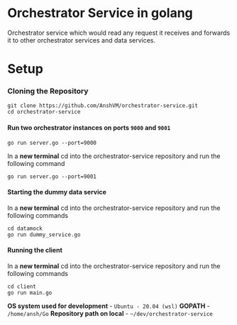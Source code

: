 # Orchestrator Service in golang
Orchestrator service which would read any request it receives and forwards it to other orchestrator services and data services.

# Setup
### Cloning the Repository
    git clone https://github.com/AnshVM/orchestrator-service.git
    cd orchestrator-service

#### Run two orchestrator instances on ports `9000` and `9001`

    go run server.go --port=9000
    
In a **new terminal** cd into the orchestrator-service repository and run the following command

    go run server.go --port=9001
#### Starting the dummy data service
In a **new terminal** cd into the orchestrator-service repository and run the following commands

    cd datamock
    go run dummy_service.go
 
#### Running the client
In a **new terminal** cd into the orchestrator-service repository and run the following commands

    cd client
    go run main.go
    
 **OS system used for development**  - `Ubuntu - 20.04 (wsl)`
 **GOPATH** - `/home/ansh/Go`
 **Repository path on local** - `~/dev/orchestrator-service`
  
